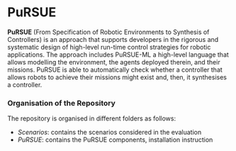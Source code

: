 
# PuRSUE
<b>PuRSUE</b> (From Specification of Robotic Environments to Synthesis of Controllers) is an approach that supports developers in the rigorous and systematic design of high-level run-time control strategies for robotic applications. The approach includes PuRSUE-ML a high-level  language that allows modelling the environment, the agents deployed therein, and their missions. PuRSUE is able to automatically check whether a controller that allows robots to achieve their missions might exist and, then, it synthesises a controller. 


### Organisation of the Repository
The repository is organised in different folders as follows:
- <i>Scenarios</i>: contains the scenarios considered in the evaluation
- <i>PuRSUE</i>: contains the PuRSUE components, installation instruction
